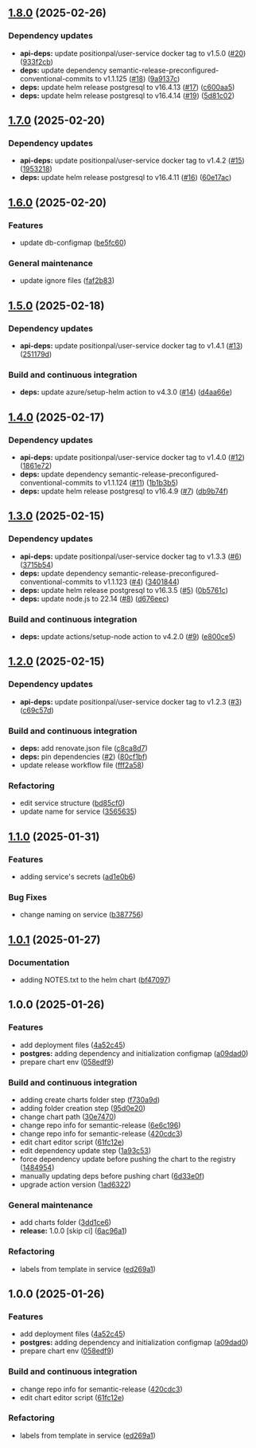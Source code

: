 ## [1.8.0](https://github.com/position-pal/user-service-chart/compare/1.7.0...1.8.0) (2025-02-26)

### Dependency updates

* **api-deps:** update positionpal/user-service docker tag to v1.5.0 ([#20](https://github.com/position-pal/user-service-chart/issues/20)) ([933f2cb](https://github.com/position-pal/user-service-chart/commit/933f2cb61513230322202f6eb50c16b5c157a79c))
* **deps:** update dependency semantic-release-preconfigured-conventional-commits to v1.1.125 ([#18](https://github.com/position-pal/user-service-chart/issues/18)) ([9a9137c](https://github.com/position-pal/user-service-chart/commit/9a9137c694c00d8fde3029eb5629dc598fd26244))
* **deps:** update helm release postgresql to v16.4.13 ([#17](https://github.com/position-pal/user-service-chart/issues/17)) ([c600aa5](https://github.com/position-pal/user-service-chart/commit/c600aa5b5fb081860bca7ac5841568d9720c3eea))
* **deps:** update helm release postgresql to v16.4.14 ([#19](https://github.com/position-pal/user-service-chart/issues/19)) ([5d81c02](https://github.com/position-pal/user-service-chart/commit/5d81c0297108dafb4943fbadfddf7a3e5a35cdb0))

## [1.7.0](https://github.com/position-pal/user-service-chart/compare/1.6.0...1.7.0) (2025-02-20)

### Dependency updates

* **api-deps:** update positionpal/user-service docker tag to v1.4.2 ([#15](https://github.com/position-pal/user-service-chart/issues/15)) ([1953218](https://github.com/position-pal/user-service-chart/commit/195321857ecf60ab856872048abb9235a3e87893))
* **deps:** update helm release postgresql to v16.4.11 ([#16](https://github.com/position-pal/user-service-chart/issues/16)) ([60e17ac](https://github.com/position-pal/user-service-chart/commit/60e17ac8958d6a66b065ac72061e420f3b419687))

## [1.6.0](https://github.com/position-pal/user-service-chart/compare/1.5.0...1.6.0) (2025-02-20)

### Features

* update db-configmap ([be5fc60](https://github.com/position-pal/user-service-chart/commit/be5fc604e8e91f863c80c4b2eb25558a13b6bb8f))

### General maintenance

* update ignore files ([faf2b83](https://github.com/position-pal/user-service-chart/commit/faf2b83a50978fc2f821e320c0c49d7442b389d8))

## [1.5.0](https://github.com/position-pal/user-service-chart/compare/1.4.0...1.5.0) (2025-02-18)

### Dependency updates

* **api-deps:** update positionpal/user-service docker tag to v1.4.1 ([#13](https://github.com/position-pal/user-service-chart/issues/13)) ([251179d](https://github.com/position-pal/user-service-chart/commit/251179d77c71fd1ee1b7a7c24e973c359f14f24d))

### Build and continuous integration

* **deps:** update azure/setup-helm action to v4.3.0 ([#14](https://github.com/position-pal/user-service-chart/issues/14)) ([d4aa66e](https://github.com/position-pal/user-service-chart/commit/d4aa66ec7d979deb63c8d689e292c0e0076178f1))

## [1.4.0](https://github.com/position-pal/user-service-chart/compare/1.3.0...1.4.0) (2025-02-17)

### Dependency updates

* **api-deps:** update positionpal/user-service docker tag to v1.4.0 ([#12](https://github.com/position-pal/user-service-chart/issues/12)) ([1861e72](https://github.com/position-pal/user-service-chart/commit/1861e7229eb35b9b7ff4c2b536a4be14ac36645d))
* **deps:** update dependency semantic-release-preconfigured-conventional-commits to v1.1.124 ([#11](https://github.com/position-pal/user-service-chart/issues/11)) ([1b1b3b5](https://github.com/position-pal/user-service-chart/commit/1b1b3b57c66e1a5cd236bbf466adee33b23e8dd0))
* **deps:** update helm release postgresql to v16.4.9 ([#7](https://github.com/position-pal/user-service-chart/issues/7)) ([db9b74f](https://github.com/position-pal/user-service-chart/commit/db9b74f81364f7ddf9def6d5f5847e09db3f8dd8))

## [1.3.0](https://github.com/position-pal/user-service-chart/compare/1.2.0...1.3.0) (2025-02-15)

### Dependency updates

* **api-deps:** update positionpal/user-service docker tag to v1.3.3 ([#6](https://github.com/position-pal/user-service-chart/issues/6)) ([3715b54](https://github.com/position-pal/user-service-chart/commit/3715b541806e52975d3d5bd51a4118e0b4d60a5a))
* **deps:** update dependency semantic-release-preconfigured-conventional-commits to v1.1.123 ([#4](https://github.com/position-pal/user-service-chart/issues/4)) ([3401844](https://github.com/position-pal/user-service-chart/commit/3401844ecf15b0caa21eab8de85919d254eb37dd))
* **deps:** update helm release postgresql to v16.3.5 ([#5](https://github.com/position-pal/user-service-chart/issues/5)) ([0b5761c](https://github.com/position-pal/user-service-chart/commit/0b5761c6002d8450f75b805823a4cf5c732c68d6))
* **deps:** update node.js to 22.14 ([#8](https://github.com/position-pal/user-service-chart/issues/8)) ([d676eec](https://github.com/position-pal/user-service-chart/commit/d676eecb0118d3df9e83cae9526eee248d3c0f55))

### Build and continuous integration

* **deps:** update actions/setup-node action to v4.2.0 ([#9](https://github.com/position-pal/user-service-chart/issues/9)) ([e800ce5](https://github.com/position-pal/user-service-chart/commit/e800ce5e1906be49ab4b28720781886913c637b8))

## [1.2.0](https://github.com/position-pal/user-service-chart/compare/1.1.0...1.2.0) (2025-02-15)

### Dependency updates

* **api-deps:** update positionpal/user-service docker tag to v1.2.3 ([#3](https://github.com/position-pal/user-service-chart/issues/3)) ([c69c57d](https://github.com/position-pal/user-service-chart/commit/c69c57dae10a855ea9abd3920edfd1773141282f))

### Build and continuous integration

* **deps:** add renovate.json file ([c8ca8d7](https://github.com/position-pal/user-service-chart/commit/c8ca8d7d0d5cd3712e6cfde0710a43cf070d21a5))
* **deps:** pin dependencies ([#2](https://github.com/position-pal/user-service-chart/issues/2)) ([80cf1bf](https://github.com/position-pal/user-service-chart/commit/80cf1bfb5a27acd56a17db074440314c72ede9ce))
* update release workflow file ([fff2a58](https://github.com/position-pal/user-service-chart/commit/fff2a58ba370556b6cda5be57e51fa7ff3ae63bc))

### Refactoring

* edit service structure ([bd85cf0](https://github.com/position-pal/user-service-chart/commit/bd85cf098fc7e490073bc067da8f357459681f72))
* update name for service ([3565635](https://github.com/position-pal/user-service-chart/commit/3565635f93abc083c01f766dffcd1defddf4a2e7))

## [1.1.0](https://github.com/position-pal/user-service-chart/compare/1.0.1...1.1.0) (2025-01-31)

### Features

* adding service's secrets ([ad1e0b6](https://github.com/position-pal/user-service-chart/commit/ad1e0b6d51d5a1fdf905ef3aa9813d2af22a3783))

### Bug Fixes

* change naming on service ([b387756](https://github.com/position-pal/user-service-chart/commit/b387756689fdd274db7ced8f169c6290c9840aa1))

## [1.0.1](https://github.com/position-pal/user-service-chart/compare/1.0.0...1.0.1) (2025-01-27)

### Documentation

* adding NOTES.txt to the helm chart ([bf47097](https://github.com/position-pal/user-service-chart/commit/bf47097994800c8dd30f0c512ddb5d446c080258))

## 1.0.0 (2025-01-26)

### Features

* add deployment files ([4a52c45](https://github.com/position-pal/user-service-chart/commit/4a52c4568843606957694938a3a5cdaa5fe470a0))
* **postgres:** adding dependency and initialization configmap ([a09dad0](https://github.com/position-pal/user-service-chart/commit/a09dad0b4bd2a4befcdcd408516e6eb00c1b3019))
* prepare chart env ([058edf9](https://github.com/position-pal/user-service-chart/commit/058edf90250e66538ab52ae33789e749b3342720))

### Build and continuous integration

* adding create charts folder step ([f730a9d](https://github.com/position-pal/user-service-chart/commit/f730a9d3a497ca760b02f2a0866038a89ce7b0da))
* adding folder creation step ([95d0e20](https://github.com/position-pal/user-service-chart/commit/95d0e209a9fef487c74b65457216724fd5923315))
* change chart path ([30e7470](https://github.com/position-pal/user-service-chart/commit/30e747099b8aacd80a3659ba0624de8c1f24c94d))
* change repo info for semantic-release ([6e6c196](https://github.com/position-pal/user-service-chart/commit/6e6c196b8e996fb1fb7821d424aa7536ca328b11))
* change repo info for semantic-release ([420cdc3](https://github.com/position-pal/user-service-chart/commit/420cdc3965a23ae01e70fa198a17b949b3861ccb))
* edit chart editor script ([61fc12e](https://github.com/position-pal/user-service-chart/commit/61fc12e3b1392989b5e9bcfabfd47c08d8be7c78))
* edit dependency update step ([1a93c53](https://github.com/position-pal/user-service-chart/commit/1a93c53206f7c6c44770434fa19d417a0688e135))
* force dependency update before pushing the chart to the registry ([1484954](https://github.com/position-pal/user-service-chart/commit/148495402af28611235c8578918aecc486660ed3))
* manually updating deps before pushing chart ([6d33e0f](https://github.com/position-pal/user-service-chart/commit/6d33e0fbcaeb4997281d526d9a9c997257cb9a7d))
* upgrade action version ([1ad6322](https://github.com/position-pal/user-service-chart/commit/1ad63226b915fcc3b8b89aaa1d7a6af68e4ff0e8))

### General maintenance

* add charts folder ([3dd1ce6](https://github.com/position-pal/user-service-chart/commit/3dd1ce6ef6c5fb1a556d81cc5a9df859c69bdf28))
* **release:** 1.0.0 [skip ci] ([6ac96a1](https://github.com/position-pal/user-service-chart/commit/6ac96a114ec2e098000d496fe401a4085efed259))

### Refactoring

* labels from template in service ([ed269a1](https://github.com/position-pal/user-service-chart/commit/ed269a13cfc4aa5d4a84afb3cea1df203a0b7a7f))

## 1.0.0 (2025-01-26)

### Features

* add deployment files ([4a52c45](https://github.com/giovaz94/user-service-chart/commit/4a52c4568843606957694938a3a5cdaa5fe470a0))
* **postgres:** adding dependency and initialization configmap ([a09dad0](https://github.com/giovaz94/user-service-chart/commit/a09dad0b4bd2a4befcdcd408516e6eb00c1b3019))
* prepare chart env ([058edf9](https://github.com/giovaz94/user-service-chart/commit/058edf90250e66538ab52ae33789e749b3342720))

### Build and continuous integration

* change repo info for semantic-release ([420cdc3](https://github.com/giovaz94/user-service-chart/commit/420cdc3965a23ae01e70fa198a17b949b3861ccb))
* edit chart editor script ([61fc12e](https://github.com/giovaz94/user-service-chart/commit/61fc12e3b1392989b5e9bcfabfd47c08d8be7c78))

### Refactoring

* labels from template in service ([ed269a1](https://github.com/giovaz94/user-service-chart/commit/ed269a13cfc4aa5d4a84afb3cea1df203a0b7a7f))
